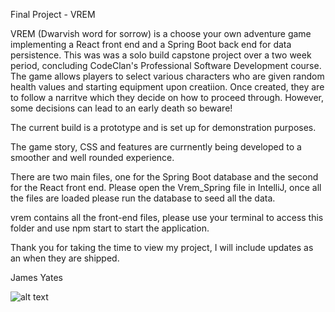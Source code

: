 Final Project - VREM

VREM (Dwarvish word for sorrow) is a choose your own adventure game implementing a React front end and a Spring Boot back end for data persistence. This was was a solo build capstone project over a two week period, concluding CodeClan's Professional Software Development course.  The game allows players to select various characters who are given random health values and starting equipment upon creatiion. Once created, they are to follow a narritve which they decide on how to proceed through. However, some decisions can lead to an early death so beware!

The current build is a prototype and is set up for demonstration purposes. 

The game story, CSS and features are currnently being developed to a smoother and well rounded experience.

There are two main files, one for the Spring Boot database and the second for the React front end. Please open the Vrem_Spring file in IntelliJ, once all the files are loaded please run the database to seed all the data.

vrem contains all the front-end files, please use your terminal to access this folder and use npm start to start the application.

Thank you for taking the time to view my project, I will include updates as an when they are shipped.

James Yates

![alt text](http://url/to/YatJamSolobuild.jpeg.png)

